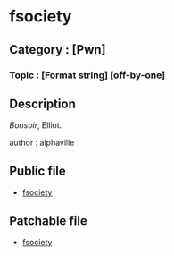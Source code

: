 # fsociety
## Category : [Pwn]
### Topic : [Format string] [off-by-one]

## Description
*Bonsoir*, Elliot.

author : alphaville

## Public file
- [fsociety](chall/fsociety)

## Patchable file
- [fsociety](chall/fsociety)
